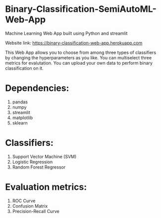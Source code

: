 # Binary-Classification-SemiAutoML-Web-App
Machine Learning Web App built using Python and streamlit

Website link: https://binary-classification-web-app.herokuapp.com


This Web App allows you to choose from among three types of classifiers by changing the hyperparameters as you like. You can multiselect three metrics for evalutation. You can upload your own data to perform binary classification on it.

# Dependencies:

1. pandas 
2. numpy
3. streamlit
4. matplotlib
5. sklearn


# Classifiers:

1. Support Vector Machine (SVM)
2. Logistic Regression
3. Random Forest Regressor


# Evaluation metrics:

1. ROC Curve
2. Confusion Matrix
3. Precision-Recall Curve
